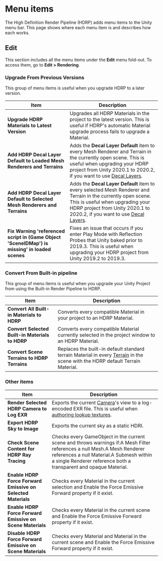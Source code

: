 # Menu items

The High Definition Render Pipeline (HDRP) adds menu items to the Unity menu bar. This page shows where each menu item is and describes how each works.

## Edit

This section includes all the menu items under the **Edit** menu fold-out. To access them, go to **Edit > Rendering**.

### Upgrade From Previous Versions

This group of menu items is useful when you upgrade HDRP to a later version.

| **Item**                                                                 | **Description**                                              |
| ------------------------------------------------------------------------ | ------------------------------------------------------------ |
| **Upgrade HDRP Materials to Latest Version**                             | Upgrades all HDRP Materials in the project to the latest version. This is useful if HDRP's automatic Material upgrade process fails to upgrade a Material. |
| **Add HDRP Decal Layer Default to Loaded Mesh Renderers and Terrains**   | Adds the **Decal Layer Default** item to every Mesh Renderer and Terrain in the currently open scene. This is useful when upgrading your HDRP project from Unity 2020.1 to 2020.2, if you want to use [Decal Layers](Decal.md#decal-layers). |
| **Add HDRP Decal Layer Default to Selected Mesh Renderers and Terrains** | Adds the **Decal Layer Default** item to every selected Mesh Renderer and Terrain in the currently open scene. This is useful when upgrading your HDRP project from Unity 2020.1 to 2020.2, if you want to use [Decal Layers](Decal.md#decal-layers). |
| **Fix Warning 'referenced script in (Game Object 'SceneIDMap') is missing' in loaded scenes** | Fixes an issue that occurs if you enter Play Mode with Reflection Probes that Unity baked prior to 2019.3. This is useful when upgrading your HDRP project from Unity 2019.2 to 2019.3. |



### Convert From Built-in pipeline

This group of menu items is useful when you upgrade your Unity Project from using the Built-in Render Pipeline to HDRP.

| **Item**                                        | **Description**                                              |
| ----------------------------------------------- | ------------------------------------------------------------ |
| **Convert All Built-in Materials to HDRP**      | Converts every compatible Material in your project to an HDRP Material. |
| **Convert Selected Built-in Materials to HDRP** | Converts every compatible Material currently selected in the project window to an HDRP Material. |
| **Convert Scene Terrains to HDRP Terrains**     | Replaces the built-in default standard terrain Material in every [Terrain](https://docs.unity3d.com/Manual/script-Terrain.html) in the scene with the HDRP default Terrain Material. |



### Other items

| **Item**                                     | **Description**                                              |
| -------------------------------------------- | ------------------------------------------------------------ |
| **Render Selected HDRP Camera to Log EXR**   | Exports the current [Camera](HDRP-Camera.md)'s view to a log-encoded EXR file. This is useful when [authoring lookup textures](Authoring-LUTs.md). |
| **Export HDRP Sky to Image**                 | Exports the current sky as a static HDRI.                    |
| **Check Scene Content for HDRP Ray Tracing** | Checks every GameObject in the current scene and throws warnings if:A Mesh Filter references a null Mesh.A Mesh Renderer references a null Material.A Submesh within a single Renderer reference both a transparent and opaque Material. |
| **Enable HDRP Force Forward Emissive on Selected Materials** | Checks every Material in the current selection and Enable the Force Emissive Forward property if it exist. |
| **Enable HDRP Force Forward Emissive on Scene Materials**      | Checks every Material in the current scene and Enable the Force Emissive Forward property if it exist. |
| **Disable HDRP Force Forward Emissive on Scene Materials**     | Checks every Material and Material in the current scene and Enable the Force Emissive Forward property if it exist. |
